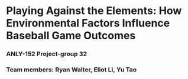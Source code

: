 
# Playing Against the Elements: How Environmental Factors Influence Baseball Game Outcomes
### ANLY-152 Project-group 32
### Team members: Ryan Walter, Eliot Li, Yu Tao